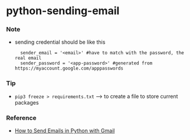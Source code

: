 # python-sending-email

### Note
- sending credential should be like this
  ```
    sender_email = '<email>' #have to match with the password, the real email
    sender_password = '<app-password>' #generated from https://myaccount.google.com/apppasswords
  ```

### Tip
- `pip3 freeze > requirements.txt` --> to create a file to store current packages

### Reference
- [How to Send Emails in Python with Gmail](https://mailtrap.io/blog/python-send-email-gmail/#Sending-an-email-with-an-attachment)
